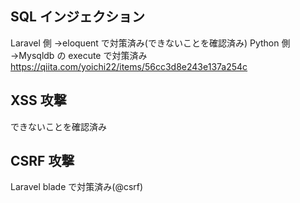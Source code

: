 ## SQL インジェクション

Laravel 側 →eloquent で対策済み(できないことを確認済み)
Python 側 →Mysqldb の execute で対策済み
https://qiita.com/yoichi22/items/56cc3d8e243e137a254c

## XSS 攻撃

できないことを確認済み

## CSRF 攻撃

Laravel blade で対策済み(@csrf)

##
